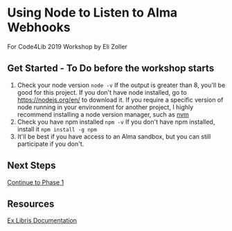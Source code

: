 # Using Node to Listen to Alma Webhooks
For Code4Lib 2019 Workshop by Eli Zoller

## Get Started - To Do before the workshop starts
1. Check your node version
`node -v`
If the output is greater than 8, you'll be good for this project.
If you don't have node installed, go to https://nodejs.org/en/ to download it.
If you require a specific version of node running in your environment for another project, I highly recommend installing a node version manager, such as [nvm](https://github.com/creationix/nvm)
2. Check you have npm installed
`npm -v`
If you don't have npm installed, install it `npm install -g npm`
3. It'll be best if you have access to an Alma sandbox, but you can still participate if you don't.

## Next Steps
[Continue to Phase 1](phase1.md)

## Resources
[Ex Libris Documentation](https://developers.exlibrisgroup.com/alma/integrations/webhooks/)




